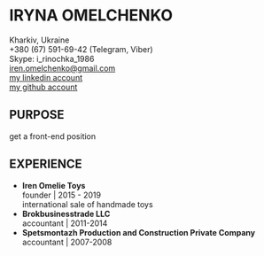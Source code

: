 # IRYNA OMELCHENKO
Kharkiv, Ukraine  
+380 (67) 591-69-42 (Telegram, Viber)  
Skype: i_rinochka_1986  
[iren.omelchenko@gmail.com](mailto:iren.omelchenko@gmail.com)  
[my linkedin account](https://www.linkedin.com/in/irynaomelchenko/)  
[my github account](https://www.github.com/irynaomelchenko)  

## PURPOSE
get a front-end position  

## EXPERIENCE
* **Iren Omelie Toys**  
founder | 2015 - 2019  
international sale of handmade toys  
* **Brokbusinesstrade LLC**  
accountant | 2011-2014  
* **Spetsmontazh Production and Construction Private Company**  
accountant | 2007-2008  
